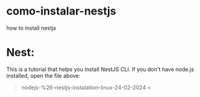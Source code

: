 # como-instalar-nestjs
how to install nestjs

# Nest:
This is a tutorial that helps you install NestJS CLI. If you don't have node.js installed, open the file above: 
> nodejs-%26-nestjs-instalation-linux-24-02-2024 <
